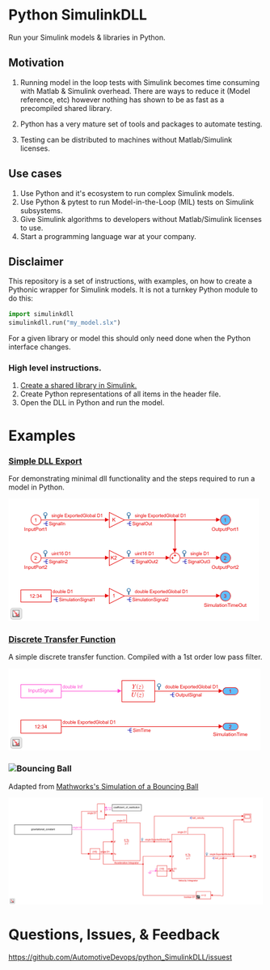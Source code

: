 # Python SimulinkDLL

Run your Simulink models & libraries in Python.

## Motivation

1. Running model in the loop tests with Simulink becomes time consuming with Matlab & Simulink overhead. There are ways to reduce it (Model reference, etc) however nothing has shown to be as fast as a precompiled shared library.

2. Python has a very mature set of tools and packages to automate testing.

3. Testing can be distributed to machines without Matlab/Simulink licenses.

## Use cases

1. Use Python and it's ecosystem to run complex Simulink models.
2. Use Python & pytest to run Model-in-the-Loop (MIL) tests on Simulink subsystems.
3. Give Simulink algorithms to developers without Matlab/Simulink licenses to use.
4. Start a programming language war at your company.

##  Disclaimer

This repository is a set of instructions, with examples, on how to create a Pythonic wrapper for Simulink models. It is not a turnkey Python module to do this:

```python
import simulinkdll
simulinkdll.run("my_model.slx")
```

For a given library or model this should only need done when the Python interface changes.

### High level instructions.

1. [Create a shared library in Simulink.](https://www.mathworks.com/help/ecoder/ug/creating-and-using-host-based-shared-libraries.html)
2. Create Python representations of all items in the header file.
3. Open the DLL in Python and run the model.

# Examples

### [Simple DLL Export](Example1)

For demonstrating minimal dll functionality and the steps required to run a model in Python.

![](Example1/dllModel.png)

### [Discrete Transfer Function](Example2)

A simple discrete transfer function. Compiled with a 1st order low pass filter.

![](Example2/discrete_tf.png)

### ![Bouncing Ball](Example3/)

Adapted from [Mathworks's Simulation of a Bouncing Ball](https://www.mathworks.com/help/simulink/slref/simulation-of-a-bouncing-ball.html)

![](Example3/bouncing_ball.png)

# Questions, Issues, & Feedback

https://github.com/AutomotiveDevops/python_SimulinkDLL/issuest